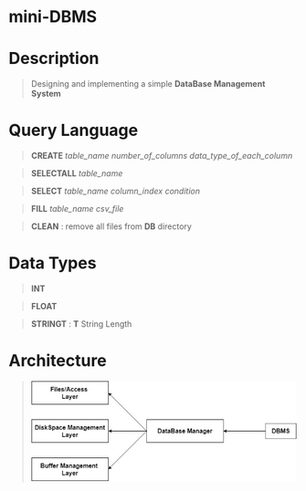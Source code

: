 # mini-DBMS

# Description
> Designing and implementing a simple **DataBase Management System**

# Query Language
> **CREATE** *table_name* *number_of_columns* *data_type_of_each_column*

> **SELECTALL** *table_name*

> **SELECT** *table_name* *column_index* *condition*

> **FILL** *table_name* *csv_file*    

> **CLEAN** : remove all files from **DB** directory

# Data Types
> **INT**

> **FLOAT**

> **STRINGT** : **T** String Length

# Architecture
> ![alt text](https://github.com/izemaghilas/mini-DBMS/blob/main/dbms_architecture.jpg?raw=true)
